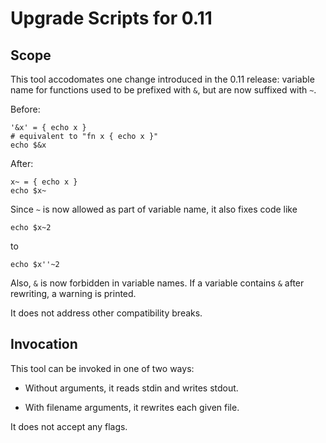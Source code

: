 # Upgrade Scripts for 0.11


## Scope

This tool accodomates one change introduced in the 0.11 release: variable name for functions used to be prefixed with `&`, but are now suffixed with `~`.

Before:

```
'&x' = { echo x }
# equivalent to "fn x { echo x }"
echo $&x
```

After:

```
x~ = { echo x }
echo $x~
```

Since `~` is now allowed as part of variable name, it also fixes code like

```
echo $x~2
```

to

```
echo $x''~2
```

Also, `&` is now forbidden in variable names. If a variable contains `&` after
rewriting, a warning is printed.

It does not address other compatibility breaks.

## Invocation

This tool can be invoked in one of two ways:

*   Without arguments, it reads stdin and writes stdout.

*   With filename arguments, it rewrites each given file.

It does not accept any flags.
